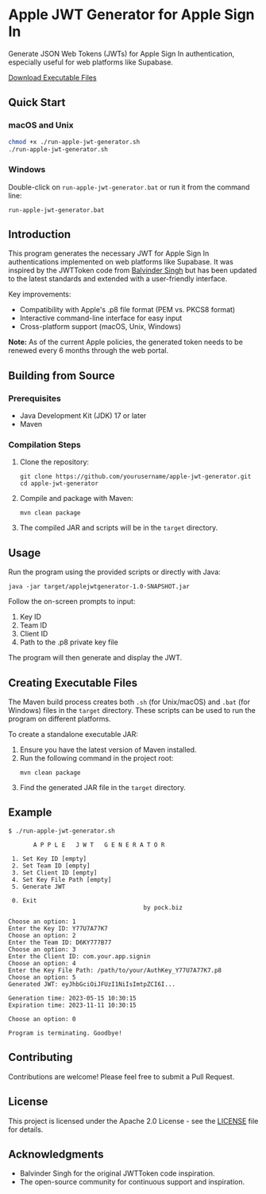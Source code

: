 # Apple JWT Generator for Apple Sign In

Generate JSON Web Tokens (JWTs) for Apple Sign In authentication, especially useful for web platforms like Supabase.

[Download Executable Files](https://github.com/yourusername/apple-jwt-generator/releases/latest)

## Quick Start

### macOS and Unix
```bash
chmod +x ./run-apple-jwt-generator.sh
./run-apple-jwt-generator.sh
```

### Windows
Double-click on `run-apple-jwt-generator.bat` or run it from the command line:
```
run-apple-jwt-generator.bat
```

## Introduction

This program generates the necessary JWT for Apple Sign In authentications implemented on web platforms like Supabase. It was inspired by the JWTToken code from [Balvinder Singh](https://gist.github.com/balvinder294) but has been updated to the latest standards and extended with a user-friendly interface.

Key improvements:
- Compatibility with Apple's .p8 file format (PEM vs. PKCS8 format)
- Interactive command-line interface for easy input
- Cross-platform support (macOS, Unix, Windows)

**Note:** As of the current Apple policies, the generated token needs to be renewed every 6 months through the web portal.

## Building from Source

### Prerequisites
- Java Development Kit (JDK) 17 or later
- Maven

### Compilation Steps
1. Clone the repository:
   ```
   git clone https://github.com/yourusername/apple-jwt-generator.git
   cd apple-jwt-generator
   ```

2. Compile and package with Maven:
   ```
   mvn clean package
   ```

3. The compiled JAR and scripts will be in the `target` directory.

## Usage

Run the program using the provided scripts or directly with Java:

```
java -jar target/applejwtgenerator-1.0-SNAPSHOT.jar
```

Follow the on-screen prompts to input:
1. Key ID
2. Team ID
3. Client ID
4. Path to the .p8 private key file

The program will then generate and display the JWT.

## Creating Executable Files

The Maven build process creates both `.sh` (for Unix/macOS) and `.bat` (for Windows) files in the `target` directory. These scripts can be used to run the program on different platforms.

To create a standalone executable JAR:

1. Ensure you have the latest version of Maven installed.
2. Run the following command in the project root:
   ```
   mvn clean package
   ```
3. Find the generated JAR file in the `target` directory.

## Example

```
$ ./run-apple-jwt-generator.sh

       A P P L E   J W T   G E N E R A T O R      

 1. Set Key ID [empty]
 2. Set Team ID [empty]
 3. Set Client ID [empty]
 4. Set Key File Path [empty]
 5. Generate JWT

 0. Exit
                                      by pock.biz 

Choose an option: 1
Enter the Key ID: Y77U7A77K7
Choose an option: 2
Enter the Team ID: D6KY777B77
Choose an option: 3
Enter the Client ID: com.your.app.signin
Choose an option: 4
Enter the Key File Path: /path/to/your/AuthKey_Y77U7A77K7.p8
Choose an option: 5
Generated JWT: eyJhbGciOiJFUzI1NiIsImtpZCI6I...

Generation time: 2023-05-15 10:30:15
Expiration time: 2023-11-11 10:30:15

Choose an option: 0

Program is terminating. Goodbye!
```

## Contributing

Contributions are welcome! Please feel free to submit a Pull Request.

## License

This project is licensed under the Apache 2.0 License - see the [LICENSE](LICENSE) file for details.

## Acknowledgments

- Balvinder Singh for the original JWTToken code inspiration.
- The open-source community for continuous support and inspiration.
